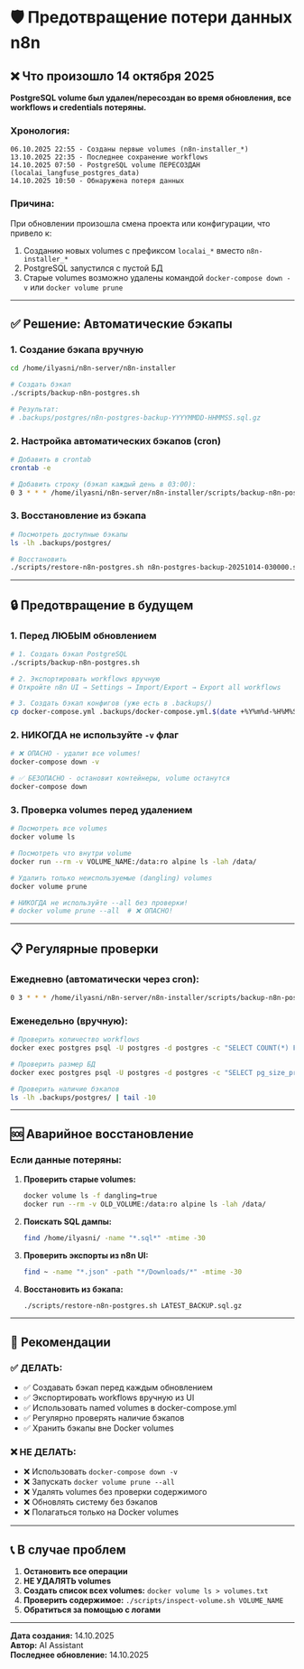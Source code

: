 # 🛡️ Предотвращение потери данных n8n

## ❌ Что произошло 14 октября 2025

**PostgreSQL volume был удален/пересоздан во время обновления, все workflows и credentials потеряны.**

### Хронология:

```
06.10.2025 22:55 - Созданы первые volumes (n8n-installer_*)
13.10.2025 22:35 - Последнее сохранение workflows
14.10.2025 07:50 - PostgreSQL volume ПЕРЕСОЗДАН (localai_langfuse_postgres_data)
14.10.2025 10:50 - Обнаружена потеря данных
```

### Причина:

При обновлении произошла смена проекта или конфигурации, что привело к:
1. Созданию новых volumes с префиксом `localai_*` вместо `n8n-installer_*`
2. PostgreSQL запустился с пустой БД
3. Старые volumes возможно удалены командой `docker-compose down -v` или `docker volume prune`

---

## ✅ Решение: Автоматические бэкапы

### 1. Создание бэкапа вручную

```bash
cd /home/ilyasni/n8n-server/n8n-installer

# Создать бэкап
./scripts/backup-n8n-postgres.sh

# Результат:
# .backups/postgres/n8n-postgres-backup-YYYYMMDD-HHMMSS.sql.gz
```

### 2. Настройка автоматических бэкапов (cron)

```bash
# Добавить в crontab
crontab -e

# Добавить строку (бэкап каждый день в 03:00):
0 3 * * * /home/ilyasni/n8n-server/n8n-installer/scripts/backup-n8n-postgres.sh >> /home/ilyasni/n8n-server/n8n-installer/.backups/postgres/backup.log 2>&1
```

### 3. Восстановление из бэкапа

```bash
# Посмотреть доступные бэкапы
ls -lh .backups/postgres/

# Восстановить
./scripts/restore-n8n-postgres.sh n8n-postgres-backup-20251014-030000.sql.gz
```

---

## 🔒 Предотвращение в будущем

### 1. Перед ЛЮБЫМ обновлением

```bash
# 1. Создать бэкап PostgreSQL
./scripts/backup-n8n-postgres.sh

# 2. Экспортировать workflows вручную
# Откройте n8n UI → Settings → Import/Export → Export all workflows

# 3. Создать бэкап конфигов (уже есть в .backups/)
cp docker-compose.yml .backups/docker-compose.yml.$(date +%Y%m%d-%H%M%S)
```

### 2. НИКОГДА не используйте `-v` флаг

```bash
# ❌ ОПАСНО - удалит все volumes!
docker-compose down -v

# ✅ БЕЗОПАСНО - остановит контейнеры, volume останутся
docker-compose down
```

### 3. Проверка volumes перед удалением

```bash
# Посмотреть все volumes
docker volume ls

# Посмотреть что внутри volume
docker run --rm -v VOLUME_NAME:/data:ro alpine ls -lah /data/

# Удалить только неиспользуемые (dangling) volumes
docker volume prune

# НИКОГДА не используйте --all без проверки!
# docker volume prune --all  # ❌ ОПАСНО!
```

---

## 📋 Регулярные проверки

### Ежедневно (автоматически через cron):

```bash
0 3 * * * /home/ilyasni/n8n-server/n8n-installer/scripts/backup-n8n-postgres.sh
```

### Еженедельно (вручную):

```bash
# Проверить количество workflows
docker exec postgres psql -U postgres -d postgres -c "SELECT COUNT(*) FROM workflow_entity;"

# Проверить размер БД
docker exec postgres psql -U postgres -d postgres -c "SELECT pg_size_pretty(pg_database_size('postgres'));"

# Проверить наличие бэкапов
ls -lh .backups/postgres/ | tail -10
```

---

## 🆘 Аварийное восстановление

### Если данные потеряны:

1. **Проверить старые volumes:**
   ```bash
   docker volume ls -f dangling=true
   docker run --rm -v OLD_VOLUME:/data:ro alpine ls -lah /data/
   ```

2. **Поискать SQL дампы:**
   ```bash
   find /home/ilyasni/ -name "*.sql*" -mtime -30
   ```

3. **Проверить экспорты из n8n UI:**
   ```bash
   find ~ -name "*.json" -path "*/Downloads/*" -mtime -30
   ```

4. **Восстановить из бэкапа:**
   ```bash
   ./scripts/restore-n8n-postgres.sh LATEST_BACKUP.sql.gz
   ```

---

## 🎯 Рекомендации

### ✅ ДЕЛАТЬ:

- ✅ Создавать бэкап перед каждым обновлением
- ✅ Экспортировать workflows вручную из UI
- ✅ Использовать named volumes в docker-compose.yml
- ✅ Регулярно проверять наличие бэкапов
- ✅ Хранить бэкапы вне Docker volumes

### ❌ НЕ ДЕЛАТЬ:

- ❌ Использовать `docker-compose down -v`
- ❌ Запускать `docker volume prune --all`
- ❌ Удалять volumes без проверки содержимого
- ❌ Обновлять систему без бэкапов
- ❌ Полагаться только на Docker volumes

---

## 📞 В случае проблем

1. **Остановить все операции**
2. **НЕ УДАЛЯТЬ volumes**
3. **Создать список всех volumes:** `docker volume ls > volumes.txt`
4. **Проверить содержимое:** `./scripts/inspect-volume.sh VOLUME_NAME`
5. **Обратиться за помощью с логами**

---

**Дата создания:** 14.10.2025  
**Автор:** AI Assistant  
**Последнее обновление:** 14.10.2025

